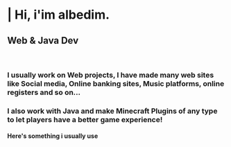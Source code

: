 <h1>| Hi, i'im albedim.</h1>
<h2>Web & Java Dev</h2>
<br>
<h3> I usually work on Web projects, I have made many web sites like Social media, Online banking sites, Music platforms, online registers and so on...</h3>
<h3> I also work with Java and make Minecraft Plugins of any type to let players have a better game experience!</h3>

<h4>Here's something i usually use</h4>


